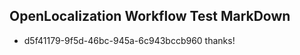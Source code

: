 ## OpenLocalization Workflow Test MarkDown
* d5f41179-9f5d-46bc-945a-6c943bccb960 thanks!

<!--HONumber=Oct16_HO3-->


